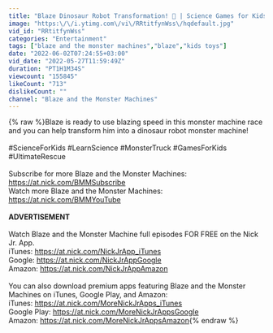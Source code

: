 ```yaml
---
title: "Blaze Dinosaur Robot Transformation! 🦖 | Science Games for Kids | Blaze and the Monster Machines"
image: "https:\/\/i.ytimg.com\/vi\/RRtitfynWss\/hqdefault.jpg"
vid_id: "RRtitfynWss"
categories: "Entertainment"
tags: ["blaze and the monster machines","blaze","kids toys"]
date: "2022-06-02T07:24:55+03:00"
vid_date: "2022-05-27T11:59:49Z"
duration: "PT1H1M34S"
viewcount: "155845"
likeCount: "713"
dislikeCount: ""
channel: "Blaze and the Monster Machines"
---
```

{% raw %}Blaze is ready to use blazing speed in this monster machine race and you can help transform him into a dinosaur robot monster machine!<br /><br />#ScienceForKids #LearnScience #MonsterTruck #GamesForKids #UltimateRescue<br /><br />Subscribe for more Blaze and the Monster Machines: <a rel="nofollow" target="blank" href="https://at.nick.com/BMMSubscribe">https://at.nick.com/BMMSubscribe</a><br />Watch more Blaze and the Monster Machines: <a rel="nofollow" target="blank" href="https://at.nick.com/BMMYouTube">https://at.nick.com/BMMYouTube</a><br /><br />**ADVERTISEMENT**<br /><br />Watch Blaze and the Monster Machine full episodes FOR FREE on the Nick Jr. App.<br />iTunes: <a rel="nofollow" target="blank" href="https://at.nick.com/NickJrApp_iTunes">https://at.nick.com/NickJrApp_iTunes</a><br />Google: <a rel="nofollow" target="blank" href="https://at.nick.com/NickJrAppGoogle">https://at.nick.com/NickJrAppGoogle</a><br />Amazon: <a rel="nofollow" target="blank" href="https://at.nick.com/NickJrAppAmazon">https://at.nick.com/NickJrAppAmazon</a><br /><br />You can also download premium apps featuring Blaze and the Monster Machines on iTunes, Google Play, and Amazon: <br />iTunes: <a rel="nofollow" target="blank" href="https://at.nick.com/MoreNickJrApps_iTunes">https://at.nick.com/MoreNickJrApps_iTunes</a><br />Google Play: <a rel="nofollow" target="blank" href="https://at.nick.com/MoreNickJrAppsGoogle">https://at.nick.com/MoreNickJrAppsGoogle</a><br />Amazon: <a rel="nofollow" target="blank" href="https://at.nick.com/MoreNickJrAppsAmazon">https://at.nick.com/MoreNickJrAppsAmazon</a>{% endraw %}
